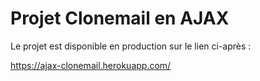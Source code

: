 # Projet Clonemail en AJAX

Le projet est disponible en production sur le lien ci-après : 

https://ajax-clonemail.herokuapp.com/
